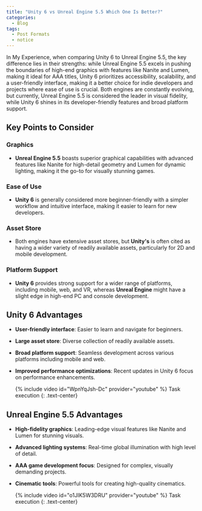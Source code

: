 ```yaml
---
title: "Unity 6 vs Unreal Engine 5.5 Which One Is Better?"
categories:
  - Blog
tags:
  - Post Formats
  - notice
---
```



 In My Experience, when comparing Unity 6 to Unreal Engine 5.5, the key difference lies in their strengths: while Unreal Engine 5.5 excels in pushing the boundaries of high-end graphics with features like Nanite and Lumen, making it ideal for AAA titles, Unity 6 prioritizes accessibility, scalability, and a user-friendly interface, making it a better choice for indie developers and projects where ease of use is crucial. Both engines are constantly evolving, but currently, Unreal Engine 5.5 is considered the leader in visual fidelity, while Unity 6 shines in its developer-friendly features and broad platform support.

## Key Points to Consider

### Graphics
- **Unreal Engine 5.5** boasts superior graphical capabilities with advanced features like Nanite for high-detail geometry and Lumen for dynamic lighting, making it the go-to for visually stunning games.

### Ease of Use
- **Unity 6** is generally considered more beginner-friendly with a simpler workflow and intuitive interface, making it easier to learn for new developers.

### Asset Store
- Both engines have extensive asset stores, but **Unity's** is often cited as having a wider variety of readily available assets, particularly for 2D and mobile development.

### Platform Support
- **Unity 6** provides strong support for a wider range of platforms, including mobile, web, and VR, whereas **Unreal Engine** might have a slight edge in high-end PC and console development.

## Unity 6 Advantages
- **User-friendly interface**: Easier to learn and navigate for beginners.
- **Large asset store**: Diverse collection of readily available assets.
- **Broad platform support**: Seamless development across various platforms including mobile and web.
- **Improved performance optimizations**: Recent updates in Unity 6 focus on performance enhancements.

  {% include video id="WpnYqJsh-Dc" provider="youtube" %}
Task execution
{: .text-center}

## Unreal Engine 5.5 Advantages
- **High-fidelity graphics**: Leading-edge visual features like Nanite and Lumen for stunning visuals.
- **Advanced lighting systems**: Real-time global illumination with high level of detail.
- **AAA game development focus**: Designed for complex, visually demanding projects.
- **Cinematic tools**: Powerful tools for creating high-quality cinematics.

  {% include video id="o1JIK5W3DRU" provider="youtube" %}
Task execution
{: .text-center}
